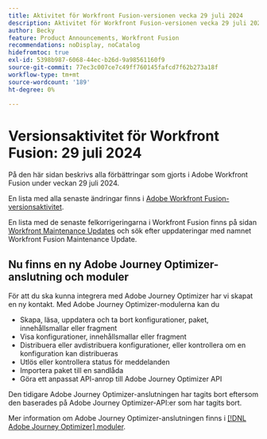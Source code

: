 ```yaml
---
title: Aktivitet för Workfront Fusion-versionen vecka 29 juli 2024
description: Aktivitet för Workfront Fusion-versionen vecka 29 juli 2024
author: Becky
feature: Product Announcements, Workfront Fusion
recommendations: noDisplay, noCatalog
hidefromtoc: true
exl-id: 5398b987-6068-44ec-b26d-9a98561160f9
source-git-commit: 77ec3c007ce7c49ff760145fafcd7f62b273a18f
workflow-type: tm+mt
source-wordcount: '189'
ht-degree: 0%

---
```


# Versionsaktivitet för Workfront Fusion: 29 juli 2024

På den här sidan beskrivs alla förbättringar som gjorts i Adobe Workfront Fusion under veckan 29 juli 2024.

En lista med alla senaste ändringar finns i [Adobe Workfront Fusion-versionsaktivitet](/help/workfront-fusion/fusion-product-releases/fusion-release-activity.md).

En lista med de senaste felkorrigeringarna i Workfront Fusion finns på sidan [Workfront Maintenance Updates](https://experienceleague.adobe.com/docs/workfront-known-issues/releases/current-updates.html) och sök efter uppdateringar med namnet Workfront Fusion Maintenance Update.

## Nu finns en ny Adobe Journey Optimizer-anslutning och moduler

För att du ska kunna integrera med Adobe Journey Optimizer har vi skapat en ny kontakt. Med Adobe Journey Optimizer-modulerna kan du

* Skapa, läsa, uppdatera och ta bort konfigurationer, paket, innehållsmallar eller fragment
* Visa konfigurationer, innehållsmallar eller fragment
* Distribuera eller avdistribuera konfigurationer, eller kontrollera om en konfiguration kan distribueras
* Utlös eller kontrollera status för meddelanden
* Importera paket till en sandlåda
* Göra ett anpassat API-anrop till Adobe Journey Optimizer API

Den tidigare Adobe Journey Optimizer-anslutningen har tagits bort eftersom den baserades på Adobe Journey Optimizer-API:er som har tagits bort.

Mer information om Adobe Journey Optimizer-anslutningen finns i [[!DNL Adobe Journey Optimizer] moduler](/help/workfront-fusion/references/apps-and-modules/adobe-connectors/adobe-journey-optimizer-modules.md).
